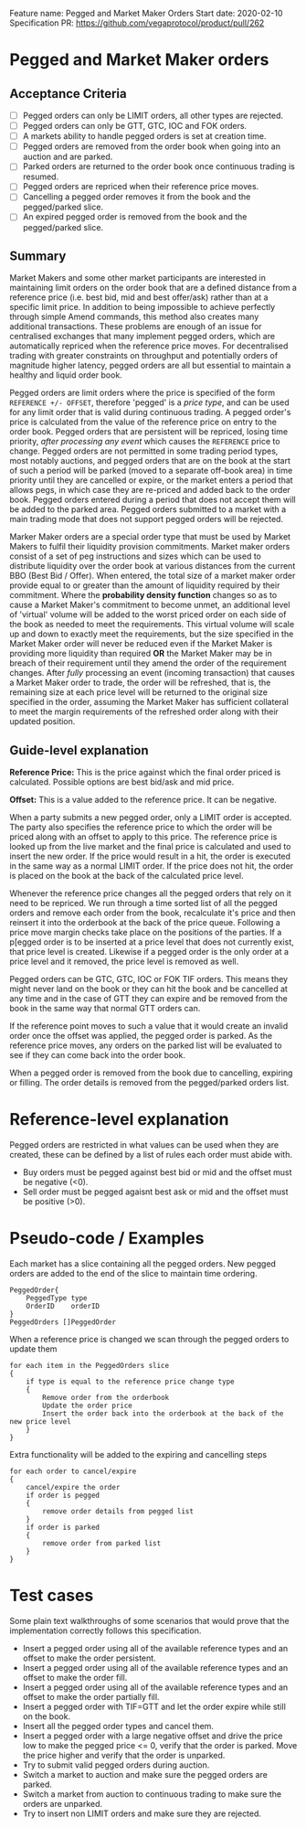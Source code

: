 Feature name: Pegged and Market Maker Orders
Start date: 2020-02-10
Specification PR: https://github.com/vegaprotocol/product/pull/262

# Pegged and Market Maker orders

## Acceptance Criteria
- [ ] Pegged orders can only be LIMIT orders, all other types are rejected.
- [ ] Pegged orders can only be GTT, GTC, IOC and FOK orders.
- [ ] A markets ability to handle pegged orders is set at creation time.
- [ ] Pegged orders are removed from the order book when going into an auction and are parked.
- [ ] Parked orders are returned to the order book once continuous trading is resumed.
- [ ] Pegged orders are repriced when their reference price moves.
- [ ] Cancelling a pegged order removes it from the book and the pegged/parked slice.
- [ ] An expired pegged order is removed from the book and the pegged/parked slice.

## Summary

Market Makers and some other market participants are interested in maintaining limit orders on the order book that are a defined distance from a reference price (i.e. best bid, mid and best offer/ask) rather than at a specific limit price. In addition to being impossible to achieve perfectly through simple Amend commands, this method also creates many additional transactions. These problems are enough of an issue for centralised exchanges that many implement pegged orders, which are automatically repriced when the reference price moves. For decentralised trading with greater constraints on throughput and potentially orders of magnitude higher latency, pegged orders are all but essential to maintain a healthy and liquid order book.

Pegged orders are limit orders where the price is specified of the form `REFERENCE +/- OFFSET`, therefore 'pegged' is a _price type_, and can be used for any limit order that is valid during continuous trading. A pegged order's price is calculated from the value of the reference price on entry to the order book. Pegged orders that are persistent will be repriced, losing time priority, _after processing any event_ which causes the `REFERENCE` price to change. Pegged orders are not permitted in some trading period types, most notably auctions, and pegged orders that are on the book at the start of such a period will be parked (moved to a separate off-book area) in time priority until they are cancelled or expire, or the market enters a period that allows pegs, in which case they are re-priced and added back to the order book. Pegged orders entered during a period that does not accept them will be added to the parked area. Pegged orders submitted to a market with a main trading mode that does not support pegged orders will be rejected.

Marker Maker orders are a special order type that must be used by Market Makers to fulfil their liquidity provision commitments. Market maker orders consist of a set of peg instructions and sizes which can be used to distribute liquidity over the order book at various distances from the current BBO (Best Bid / Offer). When entered, the total size of a market maker order provide equal to or greater than the amount of liquidity required by their commitment. Where the **probability density function** changes so as to cause a Market Maker's commitment to become unmet, an additional level of 'virtual' volume will be added to the worst priced order on each side of the book as needed to meet the requirements. This virtual volume will scale up and down to exactly meet the requirements, but the size specified in the Market Maker order will never be reduced even if the Market Maker is providing more liquidity than required **OR** the Market Maker may be in breach of their requirement until they amend the order of the requirement changes. After _fully_ processing an event (incoming transaction) that causes a Market Maker order to trade, the order will be refreshed, that is, the remaining size at each price level will be returned to the original size specified in the order, assuming the Market Maker has sufficient collateral to meet the margin requirements of the refreshed order along with their updated position.


## Guide-level explanation

**Reference Price:** This is the price against which the final order priced is calculated. Possible options are best bid/ask and mid price.

**Offset:** This is a value added to the reference price. It can be negative.

When a party submits a new pegged order, only a LIMIT order is accepted. The party also specifies the reference price to which the order will be priced along with an offset to apply to this price. The reference price is looked up from the live market and the final price is calculated and used to insert the new order. If the price would result in a hit, the order is executed in the same way as a normal LIMIT order. If the price does not hit, the order is placed on the book at the back of the calculated price level.

Whenever the reference price changes all the pegged orders that rely on it need to be repriced. We run through a time sorted list of all the pegged orders and remove each order from the book, recalculate it's price and then reinsert it into the orderbook at the back of the price queue. Following a price move margin checks take place on the positions of the parties. If a p[egged order is to be inserted at a price level that does not currently exist, that price level is created. Likewise if a pegged order is the only order at a price level and it removed, the price level is removed as well.

Pegged orders can be GTC, GTC, IOC or FOK TIF orders. This means they might never land on the book or they can hit the book and be cancelled at any time and in the case of GTT they can expire and be removed from the book in the same way that normal GTT orders can.

If the reference point moves to such a value that it would create an invalid order once the offset was applied, the pegged order is parked. As the reference price moves, any orders on the parked list will be evaluated to see if they can come back into the order book.

When a pegged order is removed from the book due to cancelling, expiring or filling. The order details is removed from the pegged/parked orders list.

# Reference-level explanation

Pegged orders are restricted in what values can be used when they are created, these can be defined by a list of rules each order must abide with.
* Buy orders must be pegged against best bid or mid and the offset must be negative (<0).
* Sell order must be pegged agaisnt best ask or mid and the offset must be positive (>0).

# Pseudo-code / Examples
Each market has a slice containing all the pegged orders. New pegged orders are added to the end of the slice to maintain time ordering.

    PeggedOrder{
        PeggedType type
        OrderID    orderID
    }
    PeggedOrders []PeggedOrder

When a reference price is changed we scan through the pegged orders to update them

    for each item in the PeggedOrders slice
    { 
        if type is equal to the reference price change type
        {
            Remove order from the orderbook
            Update the order price
            Insert the order back into the orderbook at the back of the new price level
        }
    }

Extra functionality will be added to the expiring and cancelling steps

    for each order to cancel/expire
    {
        cancel/expire the order
        if order is pegged
        {
            remove order details from pegged list
        }
        if order is parked
        {
            remove order from parked list
        }
    }

# Test cases
Some plain text walkthroughs of some scenarios that would prove that the implementation correctly follows this specification.
* Insert a pegged order using all of the available reference types and an offset to make the order persistent.
* Insert a pegged order using all of the available reference types and an offset to make the order fill.
* Insert a pegged order using all of the available reference types and an offset to make the order partially fill.
* Insert a pegged order with TIF=GTT and let the order expire while still on the book.
* Insert all the pegged order types and cancel them.
* Insert a pegged order with a large negative offset and drive the price low to make the pegged price <= 0, verify that the order is parked. Move the price higher and verify that the order is unparked.
* Try to submit valid pegged orders during auction.
* Switch a market to auction and make sure the pegged orders are parked.
* Switch a market from auction to continuous trading to make sure the orders are unparked.
* Try to insert non LIMIT orders and make sure they are rejected.
